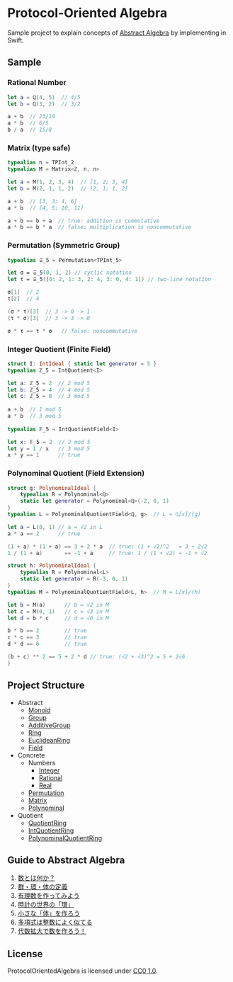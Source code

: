 # Protocol-Oriented Algebra

Sample project to explain concepts of [Abstract Algebra](https://en.wikipedia.org/wiki/Abstract_algebra) by implementing in Swift.

## Sample

### Rational Number

```swift
let a = ℚ(4, 5)  // 4/5
let b = ℚ(3, 2)  // 3/2

a + b  // 23/10
a * b  // 6/5
b / a  // 15/8
```

### Matrix (type safe)

```swift
typealias n = TPInt_2
typealias M = Matrix<ℤ, n, n>

let a = M(1, 2, 3, 4)  // [1, 2; 3, 4]
let b = M(2, 1, 1, 2)  // [2, 1; 1, 2]

a + b  // [3, 3; 4, 6]
a * b  // [4, 5; 10, 11]

a + b == b + a  // true: addition is commutative
a * b == b * a  // false: multiplication is noncommutative
```

### Permutation (Symmetric Group)

```swift
typealias 𝔖_5 = Permutation<TPInt_5>

let σ = 𝔖_5(0, 1, 2) // cyclic notation
let τ = 𝔖_5([0: 2, 1: 3, 2: 4, 3: 0, 4: 1]) // two-line notation

σ[1]  // 2
τ[2]  // 4

(σ * τ)[3]  // 3 -> 0 -> 1 
(τ * σ)[3]  // 3 -> 3 -> 0

σ * τ == τ * σ   // false: noncommutative
```

### Integer Quotient (Finite Field)

```swift
struct I: IntIdeal { static let generator = 5 }
typealias ℤ_5 = IntQuotient<I>

let a: ℤ_5 = 2  // 2 mod 5
let b: ℤ_5 = 4  // 4 mod 5
let c: ℤ_5 = 8  // 3 mod 5
    
a + b  // 1 mod 5
a * b  // 3 mod 5
    
typealias 𝔽_5 = IntQuotientField<I>

let x: 𝔽_5 = 2  // 2 mod 5
let y = 1 / x   // 3 mod 5
x * y == 1      // true
```

### Polynominal Quotient (Field Extension)

```swift
struct g: PolynominalIdeal {
    typealias R = Polynominal<ℚ>
    static let generator = Polynominal<ℚ>(-2, 0, 1)
}
typealias L = PolynominalQuotientField<ℚ, g>  // L = ℚ[x]/(g)

let a = L(0, 1) // a = √2 in L
a * a == 2      // true

(1 + a) * (1 + a) == 3 + 2 * a  // true: (1 + √2)^2   = 3 + 2√2
1 / (1 + a)       == -1 + a     // true: 1 / (1 + √2) = -1 + √2

struct h: PolynominalIdeal {
    typealias R = Polynominal<L>
    static let generator = R(-3, 0, 1)
}
typealias M = PolynominalQuotientField<L, h>  // M = L[x]/(h)

let b = M(a)      // b = √2 in M
let c = M(0, 1)   // c = √3 in M
let d = b * c     // d = √6 in M

b * b == 2        // true
c * c == 3        // true
d * d == 6        // true

(b + c) ** 2 == 5 + 2 * d // true: (√2 + √3)^2 = 5 + 2√6
}
```

## Project Structure
* Abstract
  * [Monoid](blob/master/Algebra.playground/Sources/Abstract/MonoidGroup.swift)
  * [Group](blob/master/Algebra.playground/Sources/Abstract/Group.swift)
  * [AdditiveGroup](blob/master/Algebra.playground/Sources/Abstract/AdditiveGroup.swift)
  * [Ring](blob/master/Algebra.playground/Sources/Abstract/Ring.swift)
  * [EuclideanRing](blob/master/Algebra.playground/Sources/Abstract/EuclideanRing.swift)
  * [Field](blob/master/Algebra.playground/Sources/Abstract/Field.swift)
* Concrete
  * Numbers
    * [Integer](blob/master/Algebra.playground/Sources/Concrete/Numbers/Integer.swift)
    * [Rational](blob/master/Algebra.playground/Sources/Concrete/Numbers/Rational.swift)
    * [Real](blob/master/Algebra.playground/Sources/Concrete/Numbers/Real.swift)
  * [Permutation](blob/master/Algebra.playground/Sources/Concrete/Permutation.swift)
  * [Matrix](blob/master/Algebra.playground/Sources/Concrete/Matrix.swift)
  * [Polynominal](blob/master/Algebra.playground/Sources/Concrete/Polynominal.swift)
* Quotient
  * [QuotientRing](blob/master/Algebra.playground/Sources/Quotient/QuotientRing.swift)
  * [IntQuotientRing](blob/master/Algebra.playground/Sources/Quotient/IntQuotientRing.swift)
  * [PolynominalQuotientRing](blob/master/Algebra.playground/Sources/Quotient/PolynominalQuotientRing.swift)

## Guide to Abstract Algebra

1. [数とは何か？](http://qiita.com/taketo1024/items/bd356c59dc0559ee9a0b) 
2. [群・環・体の定義](http://qiita.com/taketo1024/items/733e0ecf12da359db729)
3. [有理数を作ってみよう](http://qiita.com/taketo1024/items/222a6a418fb29a0684f8)
4. [時計の世界の「環」](http://qiita.com/taketo1024/items/91fbc70136b0e5706c09)
5. [小さな「体」を作ろう](http://qiita.com/taketo1024/items/f5cd40bf669fa8511f9b)
6. [多項式は整数によく似てる](http://qiita.com/taketo1024/items/83be0ad7d2f2e4f3f44d)
7. [代数拡大で数を作ろう！](http://qiita.com/taketo1024/items/ccf7ece3dfeb98b38946)

## License
ProtocolOrientedAlgebra is licensed under [CC0 1.0](LICENSE).
